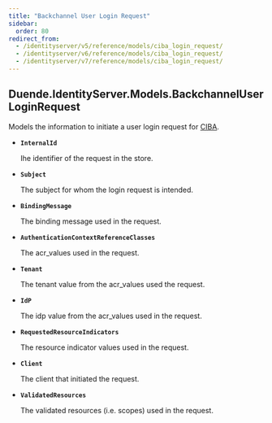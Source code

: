 ```yaml
---
title: "Backchannel User Login Request"
sidebar:
  order: 80
redirect_from:
  - /identityserver/v5/reference/models/ciba_login_request/
  - /identityserver/v6/reference/models/ciba_login_request/
  - /identityserver/v7/reference/models/ciba_login_request/
---
```


## Duende.IdentityServer.Models.BackchannelUserLoginRequest

Models the information to initiate a user login request for [CIBA](/identityserver/v7/ui/ciba).

* **`InternalId`**
    
  Ihe identifier of the request in the store.

* **`Subject`**

  The subject for whom the login request is intended.

* **`BindingMessage`**

  The binding message used in the request.

* **`AuthenticationContextReferenceClasses`**

  The acr_values used in the request.

* **`Tenant`**

  The tenant value from the acr_values used the request.

* **`IdP`**

  The idp value from the acr_values used in the request.

* **`RequestedResourceIndicators`**

  The resource indicator values used in the request.

* **`Client`**

  The client that initiated the request.

* **`ValidatedResources`**

  The validated resources (i.e. scopes) used in the request.


